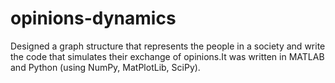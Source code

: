# opinions-dynamics

Designed a graph structure that represents the people in a society and write the code that simulates their exchange of opinions.It was written in MATLAB and Python (using NumPy, MatPlotLib, SciPy).
